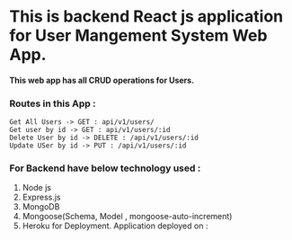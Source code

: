 # This is backend React js application for User Mangement System Web App.
#### This web app has all CRUD operations for Users.

### Routes in this App : 
```
Get All Users -> GET : api/v1/users/
Get user by id -> GET : api/v1/users/:id
Delete User by id -> DELETE : /api/v1/users/:id
Update USer by id -> PUT : /api/v1/users/:id
```

### For Backend have below technology used :
1. Node js
2. Express.js
3. MongoDB
4. Mongoose(Schema, Model , mongoose-auto-increment)
5. Heroku for Deployment. Application deployed on :